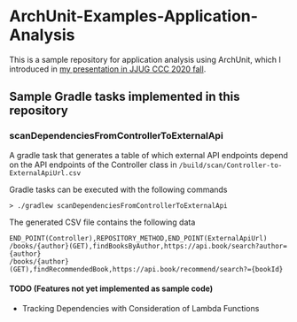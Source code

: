 # ArchUnit-Examples-Application-Analysis

This is a sample repository for application analysis using ArchUnit, which I introduced in [my presentation in JJUG CCC 2020 fall](https://confengine.com/jjug-ccc-2020-fall/proposal/14765/archunit).

## Sample Gradle tasks implemented in this repository

### scanDependenciesFromControllerToExternalApi

A gradle task that generates a table of which external API endpoints depend on the API endpoints of the Controller class in `/build/scan/Controller-to-ExternalApiUrl.csv`

Gradle tasks can be executed with the following commands
```
> ./gradlew scanDependenciesFromControllerToExternalApi
```

The generated CSV file contains the following data
```
END_POINT(Controller),REPOSITORY_METHOD,END_POINT(ExternalApiUrl)
/books/{author}(GET),findBooksByAuthor,https://api.book/search?author={author}
/books/{author}(GET),findRecommendedBook,https://api.book/recommend/search?={bookId}
```

#### TODO (Features not yet implemented as sample code)

- Tracking Dependencies with Consideration of Lambda Functions
